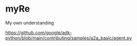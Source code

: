 # myRe
My own understanding 

https://github.com/google/adk-python/blob/main/contributing/samples/a2a_basic/agent.py
